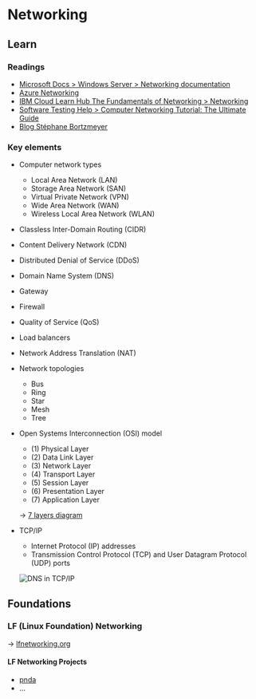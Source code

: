 # Networking

## Learn

### Readings

* [Microsoft Docs > Windows Server > Networking documentation](https://docs.microsoft.com/en-us/windows-server/networking/)
* [Azure Networking](https://azure.microsoft.com/en-us/product-categories/networking/)
* [IBM Cloud Learn Hub The Fundamentals of Networking > Networking](https://www.ibm.com/cloud/learn/networking-a-complete-guide)
* [Software Testing Help > Computer Networking Tutorial: The Ultimate Guide](https://www.softwaretestinghelp.com/computer-networking-basics/)
* [Blog Stéphane Bortzmeyer](https://www.bortzmeyer.org/)

### Key elements

* Computer network types
  * Local Area Network (LAN)
  * Storage Area Network (SAN)
  * Virtual Private Network (VPN)
  * Wide Area Network (WAN)
  * Wireless Local Area Network (WLAN)

* Classless Inter-Domain Routing (CIDR)

* Content Delivery Network (CDN)

* Distributed Denial of Service (DDoS)

* Domain Name System (DNS)

* Gateway

* Firewall

* Quality of Service (QoS)

* Load balancers

* Network Address Translation (NAT)

* Network topologies
  * Bus
  * Ring
  * Star
  * Mesh
  * Tree

* Open Systems Interconnection (OSI) model
  * (1) Physical Layer
  * (2) Data Link Layer
  * (3) Network Layer
  * (4) Transport Layer
  * (5) Session Layer
  * (6) Presentation Layer
  * (7) Application Layer

  → [7 layers diagram](https://cdn-images-1.medium.com/max/1200/1*17Zz6v0HWIzgiOzQYmO6lA.jpeg)

* TCP/IP
  * Internet Protocol (IP) addresses
  * Transmission Control Protocol (TCP) and User Datagram Protocol (UDP) ports

  ![DNS in TCP/IP](https://docs.microsoft.com/en-us/windows-server/networking/media/domain-name-system--dns-/dns_in_tcpip.jpg)

## Foundations

### LF (Linux Foundation) Networking

→ [lfnetworking.org](https://www.lfnetworking.org/)

#### LF Networking Projects

* [pnda](http://pnda.io/)
* ...
